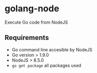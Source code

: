# golang-node
Execute Go code from NodeJS

## Requirements

* Go command line accesible by NodeJS
* Go version > 1.9.0
* NodeJS > 8.5.0
* ```go get package``` all packages used
